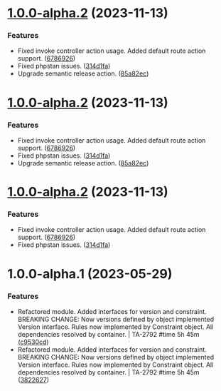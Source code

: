 # [1.0.0-alpha.2](https://github.com/tenantcloud/laravel-api-versioning/compare/v1.0.0-alpha.1...v1.0.0-alpha.2) (2023-11-13)


### Features

* Fixed invoke controller action usage. Added default route action support. ([6786926](https://github.com/tenantcloud/laravel-api-versioning/commit/67869263330033bab1132190afe15353e357c41d))
* Fixed phpstan issues. ([314d1fa](https://github.com/tenantcloud/laravel-api-versioning/commit/314d1fae0f859b68516bea4ee582b71943b661f6))
* Upgrade semantic release action. ([85a82ec](https://github.com/tenantcloud/laravel-api-versioning/commit/85a82ecbd1d95b8eedb5fce655f04310cba2fea7))

# [1.0.0-alpha.2](https://github.com/tenantcloud/laravel-api-versioning/compare/v1.0.0-alpha.1...v1.0.0-alpha.2) (2023-11-13)


### Features

* Fixed invoke controller action usage. Added default route action support. ([6786926](https://github.com/tenantcloud/laravel-api-versioning/commit/67869263330033bab1132190afe15353e357c41d))
* Fixed phpstan issues. ([314d1fa](https://github.com/tenantcloud/laravel-api-versioning/commit/314d1fae0f859b68516bea4ee582b71943b661f6))
* Upgrade semantic release action. ([85a82ec](https://github.com/tenantcloud/laravel-api-versioning/commit/85a82ecbd1d95b8eedb5fce655f04310cba2fea7))

# [1.0.0-alpha.2](https://github.com/tenantcloud/laravel-api-versioning/compare/v1.0.0-alpha.1...v1.0.0-alpha.2) (2023-11-13)


### Features

* Fixed invoke controller action usage. Added default route action support. ([6786926](https://github.com/tenantcloud/laravel-api-versioning/commit/67869263330033bab1132190afe15353e357c41d))
* Fixed phpstan issues. ([314d1fa](https://github.com/tenantcloud/laravel-api-versioning/commit/314d1fae0f859b68516bea4ee582b71943b661f6))

# 1.0.0-alpha.1 (2023-05-29)


### Features

* Refactored module. Added interfaces for version and constraint. BREAKING CHANGE: Now versions defined by object implemented Version interface. Rules now implemented by Constraint object. All dependencies resolved by container. | TA-2792 #time 5h 45m ([c9530cd](https://github.com/tenantcloud/laravel-api-versioning/commit/c9530cda345e1d77a9dd7ce3743e2e70951aedab))
* Refactored module. Added interfaces for version and constraint. BREAKING CHANGE: Now versions defined by object implemented Version interface. Rules now implemented by Constraint object. All dependencies resolved by container. | TA-2792 #time 5h 45m ([3822627](https://github.com/tenantcloud/laravel-api-versioning/commit/38226272a6d57580f571f7405dcb085fb8d51378))
